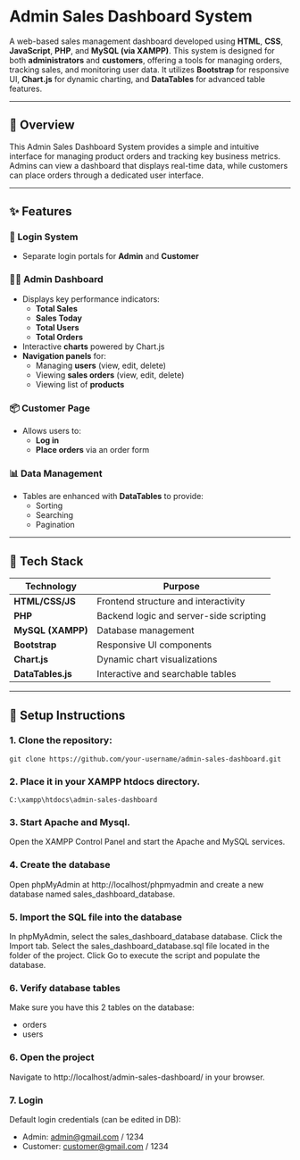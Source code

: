 # Admin Sales Dashboard System

A web-based sales management dashboard developed using **HTML**, **CSS**, **JavaScript**, **PHP**, and **MySQL (via XAMPP)**. This system is designed for both **administrators** and **customers**, offering a tools for managing orders, tracking sales, and monitoring user data. It utilizes **Bootstrap** for responsive UI, **Chart.js** for dynamic charting, and **DataTables** for advanced table features.

---

## 🧾 Overview

This Admin Sales Dashboard System provides a simple and intuitive interface for managing product orders and tracking key business metrics. Admins can view a dashboard that displays real-time data, while customers can place orders through a dedicated user interface.

---

## ✨ Features

### 🔐 Login System
- Separate login portals for **Admin** and **Customer**

### 🧑‍💼 Admin Dashboard
- Displays key performance indicators:
  - **Total Sales**
  - **Sales Today**
  - **Total Users**
  - **Total Orders**
- Interactive **charts** powered by Chart.js
- **Navigation panels** for:
  - Managing **users** (view, edit, delete)
  - Viewing **sales orders** (view, edit, delete)
  - Viewing list of **products**

### 📦 Customer Page
- Allows users to:
  - **Log in**
  - **Place orders** via an order form

### 📊 Data Management
- Tables are enhanced with **DataTables** to provide:
  - Sorting
  - Searching
  - Pagination

---

## 🧱 Tech Stack

| Technology | Purpose |
|------------|---------|
| **HTML/CSS/JS** | Frontend structure and interactivity |
| **PHP** | Backend logic and server-side scripting |
| **MySQL (XAMPP)** | Database management |
| **Bootstrap** | Responsive UI components |
| **Chart.js** | Dynamic chart visualizations |
| **DataTables.js** | Interactive and searchable tables |

---

## 🔧 Setup Instructions
### **1. Clone the repository:**  
    git clone https://github.com/your-username/admin-sales-dashboard.git
### **2. Place it in your XAMPP htdocs directory.** 
    C:\xampp\htdocs\admin-sales-dashboard
### **3. Start Apache and Mysql.** 
Open the XAMPP Control Panel and start the Apache and MySQL services.
### **4. Create the database**
Open phpMyAdmin at http://localhost/phpmyadmin and create a new database named sales_dashboard_database.
### **5. Import the SQL file into the database** 
In phpMyAdmin, select the sales_dashboard_database database. Click the Import tab. Select the sales_dashboard_database.sql file located in the folder of the project. Click Go to execute the script and populate the database.
### **6. Verify database tables**
Make sure you have this 2 tables on the database:
  - orders
  - users
### **6. Open the project**
Navigate to http://localhost/admin-sales-dashboard/ in your browser.
### **7. Login** 
Default login credentials (can be edited in DB):
   - Admin: admin@gmail.com / 1234
   - Customer: customer@gmail.com / 1234
